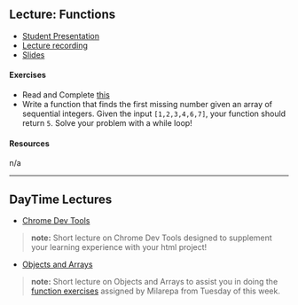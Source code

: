 ## Lecture: Functions

- [Student Presentation](https://vimeo.com/user98715206/review/342128377/7efdeed5b4)
- [Lecture recording](https://vimeo.com/341962723/f60a9e0fd7)
- [Slides](https://drive.google.com/file/d/1_9J66plXqilUM4uzpiipd5OBO-ve6jOz)
#### Exercises
- Read and Complete [this](https://www.jshero.net/en/koans/while.html)
- Write a function that finds the first missing number given an array of sequential integers. Given the input `[1,2,3,4,6,7]`, your function should return `5`. Solve your problem with a while loop!

#### Resources
n/a

---

## DayTime Lectures
- [Chrome Dev Tools](https://vimeo.com/user98715206/review/341970094/12e2d08d56)
> **note:** Short lecture on Chrome Dev Tools designed to supplement your learning experience with your html project!

- [Objects and Arrays](https://vimeo.com/341911477/cfdadd766d)
> **note:** Short lecture on Objects and Arrays to assist you in doing the [function exercises](https://gist.github.com/raym/ceaad96d3afa33d25cd418c8d057115d) assigned by Milarepa from Tuesday of this week.
